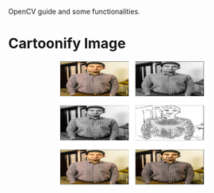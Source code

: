 OpenCV guide and some functionalities.

  # Cartoonify Image
<p align="center">

<img src="img.png" width="300" height="250" title="Detect image">
</p>
